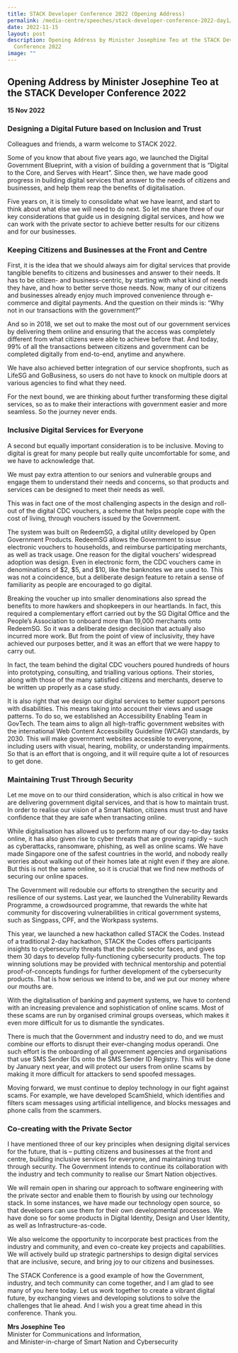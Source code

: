```yaml
---
title: STACK Developer Conference 2022 (Opening Address)
permalink: /media-centre/speeches/stack-developer-conference-2022-day1/
date: 2022-11-15
layout: post
description: Opening Address by Minister Josephine Teo at the STACK Developer
  Conference 2022
image: ""
---
```



## Opening Address by Minister Josephine Teo at the STACK Developer Conference 2022

**15 Nov 2022**
 
 

### Designing a Digital Future based on Inclusion and Trust

       
Colleagues and friends, a warm welcome to STACK 2022.

Some of you know that about five years ago, we launched the Digital Government Blueprint, with a vision of building a government that is “Digital to the Core, and Serves with Heart”. Since then, we have made good progress in building digital services that answer to the needs of citizens and businesses, and help them reap the benefits of digitalisation.

Five years on, it is timely to consolidate what we have learnt, and start to think about what else we will need to do next. So let me share three of our key considerations that guide us in designing digital services, and how we can work with the private sector to achieve better results for our citizens and for our businesses.


### Keeping Citizens and Businesses at the Front and Centre


First, it is the idea that we should always aim for digital services that provide tangible benefits to citizens and businesses and answer to their needs. It has to be citizen- and business-centric, by starting with what kind of needs they have, and how to better serve those needs. Now, many of our citizens and businesses already enjoy much improved convenience through e-commerce and digital payments. And the question on their minds is: “Why not in our transactions with the government?”

And so in 2018, we set out to make the most out of our government services by delivering them online and ensuring that the access was completely different from what citizens were able to achieve before that. And today, 99% of all the transactions between citizens and government can be completed digitally from end-to-end, anytime and anywhere.

We have also achieved better integration of our service shopfronts, such as LifeSG and GoBusiness, so users do not have to knock on multiple doors at various agencies to find what they need.

For the next bound, we are thinking about further transforming these digital services, so as to make their interactions with government easier and more seamless. So the journey never ends.

 

### Inclusive Digital Services for Everyone

A second but equally important consideration is to be inclusive. Moving to digital is great for many people but really quite uncomfortable for some, and we have to acknowledge that.

We must pay extra attention to our seniors and vulnerable groups and engage them to understand their needs and concerns, so that products and services can be designed to meet their needs as well.

This was in fact one of the most challenging aspects in the design and roll-out of the digital CDC vouchers, a scheme that helps people cope with the cost of living, through vouchers issued by the Government.

The system was built on RedeemSG, a digital utility developed by Open Government Products. RedeemSG allows the Government to issue electronic vouchers to households, and reimburse participating merchants, as well as track usage. One reason for the digital vouchers’ widespread adoption was design. Even in electronic form, the CDC vouchers came in denominations of $2, $5, and $10, like the banknotes we are used to. This was not a coincidence, but a deliberate design feature to retain a sense of familiarity as people are encouraged to go digital.

Breaking the voucher up into smaller denominations also spread the benefits to more hawkers and shopkeepers in our heartlands. In fact, this required a complementary effort carried out by the SG Digital Office and the People’s Association to onboard more than 19,000 merchants onto RedeemSG. So it was a deliberate design decision that actually also incurred more work. But from the point of view of inclusivity, they have achieved our purposes better, and it was an effort that we were happy to carry out. 

In fact, the team behind the digital CDC vouchers poured hundreds of hours into prototyping, consulting, and trialling various options. Their stories, along with those of the many satisfied citizens and merchants, deserve to be written up properly as a case study. 

It is also right that we design our digital services to better support persons with disabilities. This means taking into account their views and usage patterns. To do so, we established an Accessibility Enabling Team in GovTech. The team aims to align all high-traffic government websites with the international Web Content Accessibility Guideline (WCAG) standards, by 2030. This will make government websites accessible to everyone, including users with visual, hearing, mobility, or understanding impairments. So that is an effort that is ongoing, and it will require quite a lot of resources to get done. 


### Maintaining Trust Through Security

 
Let me move on to our third consideration, which is also critical in how we are delivering government digital services, and that is how to maintain trust. In order to realise our vision of a Smart Nation, citizens must trust and have confidence that they are safe when transacting online.

While digitalisation has allowed us to perform many of our day-to-day tasks online, it has also given rise to cyber threats that are growing rapidly – such as cyberattacks, ransomware, phishing, as well as online scams. We have made Singapore one of the safest countries in the world, and nobody really worries about walking out of their homes late at night even if they are alone. But this is not the same online, so it is crucial that we find new methods of securing our online spaces.

The Government will redouble our efforts to strengthen the security and resilience of our systems. Last year, we launched the Vulnerability Rewards Programme, a crowdsourced programme, that rewards the white hat community for discovering vulnerabilities in critical government systems, such as Singpass, CPF, and the Workpass systems.

This year, we launched a new hackathon called STACK the Codes. Instead of a traditional 2-day hackathon, STACK the Codes offers participants insights to cybersecurity threats that the public sector faces, and gives them 30 days to develop fully-functioning cybersecurity products. The top winning solutions may be provided with technical mentorship and potential proof-of-concepts fundings for further development of the cybersecurity products. That is how serious we intend to be, and we put our money where our mouths are.

With the digitalisation of banking and payment systems, we have to contend with an increasing prevalence and sophistication of online scams. Most of these scams are run by organised criminal groups overseas, which makes it even more difficult for us to dismantle the syndicates.

There is much that the Government and industry need to do, and we must combine our efforts to disrupt their ever-changing modus operandi. One such effort is the onboarding of all government agencies and organisations that use SMS Sender IDs onto the SMS Sender ID Registry. This will be done by January next year, and will protect our users from online scams by making it more difficult for attackers to send spoofed messages.

Moving forward, we must continue to deploy technology in our fight against scams. For example, we have developed ScamShield, which identifies and filters scam messages using artificial intelligence, and blocks messages and phone calls from the scammers.

### Co-creating with the Private Sector

      
I have mentioned three of our key principles when designing digital services for the future, that is – putting citizens and businesses at the front and centre, building inclusive services for everyone, and maintaining trust through security. The Government intends to continue its collaboration with the industry and tech community to realise our Smart Nation objectives.

We will remain open in sharing our approach to software engineering with the private sector and enable them to flourish by using our technology stack. In some instances, we have made our technology open source, so that developers can use them for their own developmental processes. We have done so for some products in Digital Identity, Design and User Identity, as well as Infrastructure-as-code.

We also welcome the opportunity to incorporate best practices from the industry and community, and even co-create key projects and capabilities. We will actively build up strategic partnerships to design digital services that are inclusive, secure, and bring joy to our citizens and businesses.

The STACK Conference is a good example of how the Government, industry, and tech community can come together, and I am glad to see many of you here today. Let us work together to create a vibrant digital future, by exchanging views and developing solutions to solve the challenges that lie ahead. And I wish you a great time ahead in this conference. Thank you.

**Mrs Josephine Teo**<br>
Minister for Communications and Information, <br>
and Minister-in-charge of Smart Nation and Cybersecurity